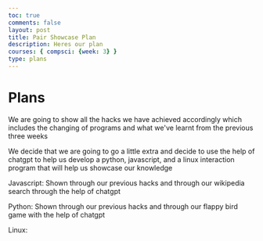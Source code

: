```yaml
---
toc: true
comments: false
layout: post
title: Pair Showcase Plan
description: Heres our plan
courses: { compsci: {week: 3} }
type: plans
---
```



<h1>Plans</h1>
<p>We are going to show all the hacks we have achieved accordingly which includes the changing of programs and what we've learnt from the previous three weeks</p>

<p>We decide that we are going to go a little extra and decide to use the help of chatgpt to help us develop a python, javascript, and a linux interaction program that will help us showcase our knowledge</p>

<p>Javascript: Shown through our previous hacks and through our wikipedia search through the help of chatgpt</p>
<p>Python: Shown through our previous hacks and through our flappy bird game with the help of chatgpt</p>
<p>Linux: 